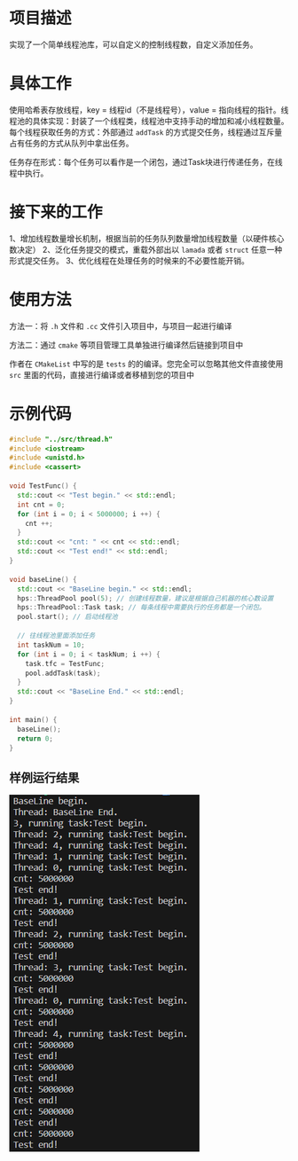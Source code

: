 # 项目描述
实现了一个简单线程池库，可以自定义的控制线程数，自定义添加任务。

# 具体工作
使用哈希表存放线程，key = 线程id（不是线程号），value = 指向线程的指针。线程池的具体实现：封装了一个线程类，线程池中支持手动的增加和减小线程数量。每个线程获取任务的方式：外部通过 `addTask` 的方式提交任务，线程通过互斥量占有任务的方式从队列中拿出任务。

任务存在形式：每个任务可以看作是一个闭包，通过Task块进行传递任务，在线程中执行。

# 接下来的工作
1、增加线程数量增长机制，根据当前的任务队列数量增加线程数量（以硬件核心数决定）
2、泛化任务提交的模式，重载外部出以 `lamada` 或者 `struct` 任意一种形式提交任务。
3、优化线程在处理任务的时候来的不必要性能开销。

# 使用方法
方法一：将 `.h` 文件和 `.cc` 文件引入项目中，与项目一起进行编译

方法二：通过 `cmake` 等项目管理工具单独进行编译然后链接到项目中

作者在 `CMakeList` 中写的是 `tests` 的的编译。您完全可以忽略其他文件直接使用 `src` 里面的代码，直接进行编译或者移植到您的项目中

# 示例代码
```c++
#include "../src/thread.h"
#include <iostream>
#include <unistd.h>
#include <cassert>

void TestFunc() {
  std::cout << "Test begin." << std::endl;
  int cnt = 0;
  for (int i = 0; i < 5000000; i ++) {
    cnt ++;
  }
  std::cout << "cnt: " << cnt << std::endl;
  std::cout << "Test end!" << std::endl;
}

void baseLine() {
  std::cout << "BaseLine begin." << std::endl;
  hps::ThreadPool pool(5); // 创建线程数量，建议是根据自己机器的核心数设置
  hps::ThreadPool::Task task; // 每条线程中需要执行的任务都是一个闭包。
  pool.start(); // 启动线程池

  // 往线程池里面添加任务
  int taskNum = 10;
  for (int i = 0; i < taskNum; i ++) {
    task.tfc = TestFunc;
    pool.addTask(task);
  }
  std::cout << "BaseLine End." << std::endl;
}

int main() {
  baseLine();
  return 0;
}
```
## 样例运行结果
![](/doc/result.png)
